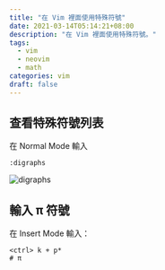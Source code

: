 ```yaml
---
title: "在 Vim 裡面使用特殊符號"
date: 2021-03-14T05:14:21+08:00
description: "在 Vim 裡面使用特殊符號。"
tags:
  - vim
  - neovim
  - math
categories: vim
draft: false
---
```

## 查看特殊符號列表

在 Normal Mode 輸入

```text
:digraphs
```

![digraphs](/posts/2021-03-14/digraphs.png)

## 輸入 π 符號

在 Insert Mode 輸入：

```text
<ctrl> k + p*
# π
```
